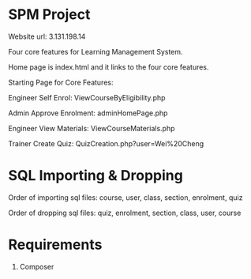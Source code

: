 # SPM Project

Website url: 3.131.198.14

Four core features for Learning Management System.

Home page is index.html and it links to the four core features.

Starting Page for Core Features:

Engineer Self Enrol: ViewCourseByEligibility.php

Admin Approve Enrolment: adminHomePage.php

Engineer View Materials: ViewCourseMaterials.php

Trainer Create Quiz: QuizCreation.php?user=Wei%20Cheng

# SQL Importing & Dropping
Order of importing sql files: course, user, class, section, enrolment, quiz

Order of dropping sql files: quiz, enrolment, section, class, user, course

# Requirements
1) Composer
